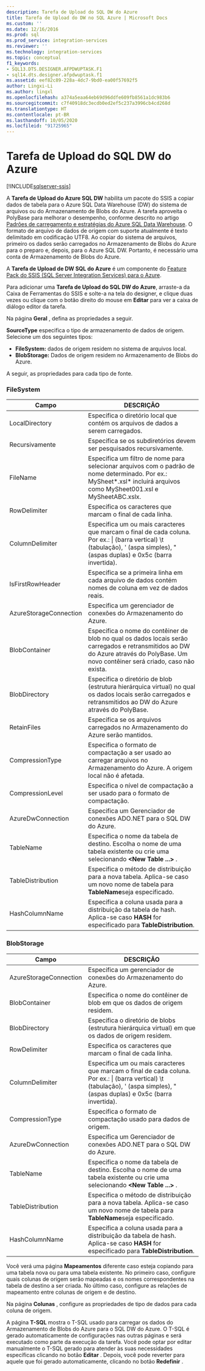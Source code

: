 ```yaml
---
description: Tarefa de Upload do SQL DW do Azure
title: Tarefa de Upload do DW no SQL Azure | Microsoft Docs
ms.custom: ''
ms.date: 12/16/2016
ms.prod: sql
ms.prod_service: integration-services
ms.reviewer: ''
ms.technology: integration-services
ms.topic: conceptual
f1_keywords:
- SQL13.DTS.DESIGNER.AFPDWUPTASK.F1
- sql14.dts.designer.afpdwuptask.f1
ms.assetid: eef82c89-228a-4dc7-9bd0-ea00f57692f5
author: Lingxi-Li
ms.author: lingxl
ms.openlocfilehash: a374a5eaa64eb69d96ddfe609fb8561a1dc983b6
ms.sourcegitcommit: c7f40918dc3ecdb0ed2ef5c237a3996cb4cd268d
ms.translationtype: HT
ms.contentlocale: pt-BR
ms.lasthandoff: 10/05/2020
ms.locfileid: "91725965"
---
```

# <a name="azure-sql-dw-upload-task"></a>Tarefa de Upload do SQL DW do Azure

[!INCLUDE[sqlserver-ssis](../../includes/applies-to-version/sqlserver-ssis.md)]



A **Tarefa de Upload do Azure SQL DW** habilita um pacote do SSIS a copiar dados de tabela para o Azure SQL Data Warehouse (DW) do sistema de arquivos ou do Armazenamento de Blobs do Azure.
A tarefa aproveita o PolyBase para melhorar o desempenho, conforme descrito no artigo [Padrões de carregamento e estratégias do Azure SQL Data Warehouse](/archive/blogs/sqlcat/azure-sql-data-warehouse-loading-patterns-and-strategies).
O formato de arquivo de dados de origem com suporte atualmente é texto delimitado em codificação UTF8.
Ao copiar do sistema de arquivos, primeiro os dados serão carregados no Armazenamento de Blobs do Azure para o preparo e, depois, para o Azure SQL DW. Portanto, é necessário uma conta de Armazenamento de Blobs do Azure.

A **Tarefa de Upload de DW SQL do Azure** é um componente do [Feature Pack do SSIS (SQL Server Integration Services) para o Azure](../../integration-services/azure-feature-pack-for-integration-services-ssis.md).

Para adicionar uma **Tarefa de Upload do SQL DW do Azure**, arraste-a da Caixa de Ferramentas do SSIS e solte-a na tela do designer, e clique duas vezes ou clique com o botão direito do mouse em **Editar** para ver a caixa de diálogo editor da tarefa.

Na página **Geral** , defina as propriedades a seguir.

**SourceType** especifica o tipo de armazenamento de dados de origem. Selecione um dos seguintes tipos:

* **FileSystem:** dados de origem residem no sistema de arquivos local.
* **BlobStorage:** Dados de origem residem no Armazenamento de Blobs do Azure.

A seguir, as propriedades para cada tipo de fonte.

### <a name="filesystem"></a>FileSystem

Campo|DESCRIÇÃO
-----|-----------
LocalDirectory|Especifica o diretório local que contém os arquivos de dados a serem carregados.
Recursivamente|Especifica se os subdiretórios devem ser pesquisados recursivamente.
FileName|Especifica um filtro de nome para selecionar arquivos com o padrão de nome determinado. Por ex.: MySheet*.xsl\* incluirá arquivos como MySheet001.xsl e MySheetABC.xslx.
RowDelimiter|Especifica os caracteres que marcam o final de cada linha.
ColumnDelimiter|Especifica um ou mais caracteres que marcam o final de cada coluna. Por ex.: &#124; (barra vertical) \t (tabulação), ' (aspa simples), "(aspas duplas) e 0x5c (barra invertida).
IsFirstRowHeader|Especifica se a primeira linha em cada arquivo de dados contém nomes de coluna em vez de dados reais.
AzureStorageConnection|Especifica um gerenciador de conexões do Armazenamento do Azure.
BlobContainer|Especifica o nome do contêiner de blob no qual os dados locais serão carregados e retransmitidos ao DW do Azure através do PolyBase. Um novo contêiner será criado, caso não exista.
BlobDirectory|Especifica o diretório de blob (estrutura hierárquica virtual) no qual os dados locais serão carregados e retransmitidos ao DW do Azure através do PolyBase.
RetainFiles|Especifica se os arquivos carregados no Armazenamento do Azure serão mantidos.
CompressionType|Especifica o formato de compactação a ser usado ao carregar arquivos no Armazenamento do Azure. A origem local não é afetada.
CompressionLevel|Especifica o nível de compactação a ser usado para o formato de compactação.
AzureDwConnection|Especifica um Gerenciador de conexões ADO.NET para o SQL DW do Azure.
TableName|Especifica o nome da tabela de destino. Escolha o nome de uma tabela existente ou crie uma selecionando **\<New Table ...>** .
TableDistribution|Especifica o método de distribuição para a nova tabela. Aplica-se caso um novo nome de tabela para **TableName**seja especificado.
HashColumnName|Especifica a coluna usada para a distribuição da tabela de hash. Aplica-se caso **HASH** for especificado para **TableDistribution**.

### <a name="blobstorage"></a>BlobStorage

Campo|DESCRIÇÃO
-----|-----------
AzureStorageConnection|Especifica um gerenciador de conexões do Armazenamento do Azure.
BlobContainer|Especifica o nome do contêiner de blob em que os dados de origem residem.
BlobDirectory|Especifica o diretório de blobs (estrutura hierárquica virtual) em que os dados de origem residem.
RowDelimiter|Especifica os caracteres que marcam o final de cada linha.
ColumnDelimiter|Especifica um ou mais caracteres que marcam o final de cada coluna. Por ex.: &#124; (barra vertical) \t (tabulação), ' (aspa simples), "(aspas duplas) e 0x5c (barra invertida).
CompressionType|Especifica o formato de compactação usado para dados de origem.
AzureDwConnection|Especifica um Gerenciador de conexões ADO.NET para o SQL DW do Azure.
TableName|Especifica o nome da tabela de destino. Escolha o nome de uma tabela existente ou crie uma selecionando **\<New Table ...>** .
TableDistribution|Especifica o método de distribuição para a nova tabela. Aplica-se caso um novo nome de tabela para **TableName**seja especificado.
HashColumnName|Especifica a coluna usada para a distribuição da tabela de hash. Aplica-se caso **HASH** for especificado para **TableDistribution**.

Você verá uma página **Mapeamentos** diferente caso esteja copiando para uma tabela nova ou para uma tabela existente.
No primeiro caso, configure quais colunas de origem serão mapeadas e os nomes correspondentes na tabela de destino a ser criada.
No último caso, configure as relações de mapeamento entre colunas de origem e de destino.

Na página **Colunas** , configure as propriedades de tipo de dados para cada coluna de origem.

A página **T-SQL** mostra o T-SQL usado para carregar os dados do Armazenamento de Blobs do Azure para o SQL DW do Azure.
O T-SQL é gerado automaticamente de configurações nas outras páginas e será executado como parte da execução da tarefa.
Você pode optar por editar manualmente o T-SQL gerado para atender às suas necessidades específicas clicando no botão **Editar** .
Depois, você pode reverter para aquele que foi gerado automaticamente, clicando no botão **Redefinir** .